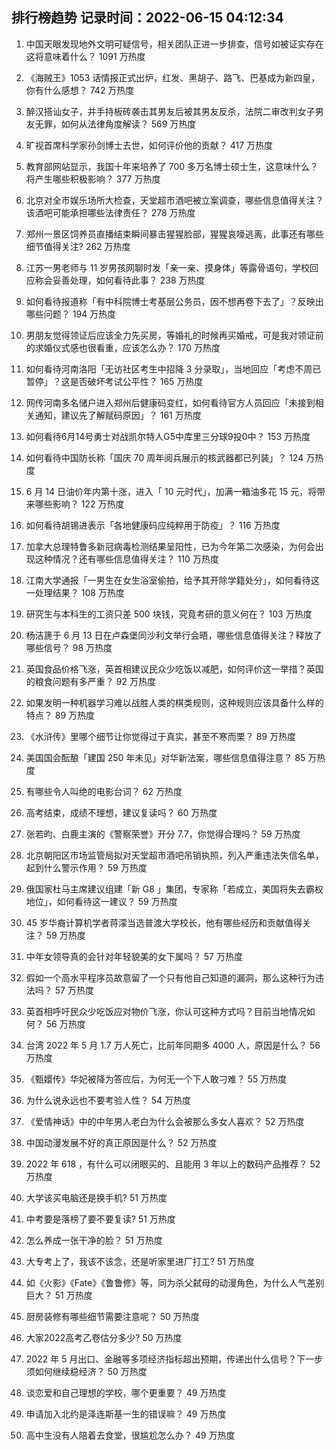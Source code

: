 
## 排行榜趋势 记录时间：2022-06-15 04:12:34
  
  1. 中国天眼发现地外文明可疑信号，相关团队正进一步排查，信号如被证实存在这将意味着什么？ 1091 万热度
    
  2. 《海贼王》1053 话情报正式出炉，红发、黑胡子、路飞、巴基成为新四皇，你有什么感想？ 742 万热度
    
  3. 醉汉搭讪女子，并手持板砖袭击其男友后被其男友反杀，法院二审改判女子男友无罪，如何从法律角度解读？ 569 万热度
    
  4. 旷视首席科学家孙剑博士去世，如何评价他的贡献？ 417 万热度
    
  5. 教育部网站显示，我国十年来培养了 700 多万名博士硕士生，这意味什么？将产生哪些积极影响？ 377 万热度
    
  6. 北京对全市娱乐场所大检查，天堂超市酒吧被立案调查，哪些信息值得关注？该酒吧可能承担哪些法律责任？ 278 万热度
    
  7. 郑州一景区饲养员直播结束瞬间暴击猩猩脸部，猩猩哀嚎逃离，此事还有哪些细节值得关注? 262 万热度
    
  8. 江苏一男老师与 11 岁男孩网聊时发「亲一亲、摸身体」等露骨语句，学校回应称会妥善处理，如何看待此事？ 238 万热度
    
  9. 如何看待报道称「有中科院博士考基层公务员，因不想再卷下去了」？反映出哪些问题？ 194 万热度
    
  10. 男朋友觉得领证后应该全力先买房，等婚礼的时候再买婚戒，可是我对领证前的求婚仪式感也很看重，应该怎么办？ 170 万热度
    
  11. 如何看待河南洛阳「无访社区考生中招降 3 分录取」，当地回应「考虑不周已暂停」？这是否破坏考试公平性？ 165 万热度
    
  12. 网传河南多名储户进入郑州后健康码变红，如何看待官方人员回应「未接到相关通知，建议先了解赋码原因」？ 161 万热度
    
  13. 如何看待6月14号勇士对战凯尔特人G5中库里三分球9投0中？ 153 万热度
    
  14. 如何看待中国防长称「国庆 70 周年阅兵展示的核武器都已列装」？ 124 万热度
    
  15. 6 月 14 日油价年内第十涨，进入「 10 元时代」，加满一箱油多花 15 元，将带来哪些影响？ 122 万热度
    
  16. 如何看待胡锡进表示「各地健康码应纯粹用于防疫」？ 116 万热度
    
  17. 加拿大总理特鲁多新冠病毒检测结果呈阳性，已为今年第二次感染，为何会出现这种情况？还有哪些信息值得关注？ 110 万热度
    
  18. 江南大学通报「一男生在女生浴室偷拍，给予其开除学籍处分」，如何看待这一处理结果？ 108 万热度
    
  19. 研究生与本科生的工资只差 500 块钱，究竟考研的意义何在？ 103 万热度
    
  20. 杨洁篪于 6 月 13 日在卢森堡同沙利文举行会晤，哪些信息值得关注？释放了哪些信号？ 98 万热度
    
  21. 英国食品价格飞涨，英首相建议民众少吃饭以减肥，如何评价这一举措？英国的粮食问题有多严重？ 92 万热度
    
  22. 如果发明一种机器学习难以战胜人类的棋类规则，这种规则应该具备什么样的特点？ 89 万热度
    
  23. 《水浒传》里哪个细节让你觉得过于真实，甚至不寒而栗？ 89 万热度
    
  24. 美国国会酝酿「建国 250 年未见」对华新法案，哪些信息值得注意？ 85 万热度
    
  25. 有哪些令人叫绝的电影台词？ 62 万热度
    
  26. 高考结束，成绩不理想，建议复读吗？ 60 万热度
    
  27. 张若昀、白鹿主演的《警察荣誉》开分 7.7，你觉得合理吗？ 59 万热度
    
  28. 北京朝阳区市场监管局拟对天堂超市酒吧吊销执照，列入严重违法失信名单，起到什么警示作用？ 59 万热度
    
  29. 俄国家杜马主席建议组建「新 G8 」集团，专家称「若成立，美国将失去霸权地位」，如何看待这一建议？ 59 万热度
    
  30. 45 岁华裔计算机学者蒋濛当选普渡大学校长，他有哪些经历和贡献值得关注？ 59 万热度
    
  31. 中年女领导真的会针对年轻貌美的女下属吗？ 57 万热度
    
  32. 假如一个高水平程序员故意留了一个只有他自己知道的漏洞，那么这种行为违法吗？ 57 万热度
    
  33. 英首相呼吁民众少吃饭应对物价飞涨，你认可这种方式吗？目前当地情况如何？ 56 万热度
    
  34. 台湾 2022 年 5 月 1.7 万人死亡，比前年同期多 4000 人，原因是什么？ 56 万热度
    
  35. 《甄嬛传》华妃被降为答应后，为何无一个下人敢刁难？ 55 万热度
    
  36. 为什么说永远也不要考验人性？ 54 万热度
    
  37. 《爱情神话》中的中年男人老白为什么会被那么多女人喜欢？ 52 万热度
    
  38. 中国动漫发展不好的真正原因是什么？ 52 万热度
    
  39. 2022 年 618 ，有什么可以闭眼买的、且能用 3 年以上的数码产品推荐？ 52 万热度
    
  40. 大学该买电脑还是换手机? 51 万热度
    
  41. 中考要是落榜了要不要复读? 51 万热度
    
  42. 怎么养成一张干净的脸？ 51 万热度
    
  43. 大专考上了，我该不该念，还是听家里进厂打工? 51 万热度
    
  44. 如《火影》《Fate》《鲁鲁修》等，同为杀父弑母的动漫角色，为什么人气差别巨大？ 51 万热度
    
  45. 厨房装修有哪些细节需要注意呢？ 50 万热度
    
  46. 大家2022高考乙卷估分多少? 50 万热度
    
  47. 2022 年 5 月出口、金融等多项经济指标超出预期，传递出什么信号？下一步须如何继续稳经济？ 50 万热度
    
  48. 谈恋爱和自己理想的学校，哪个更重要？ 49 万热度
    
  49. 申请加入北约是泽连斯基一生的错误嘛？ 49 万热度
    
  50. 高中生没有人陪着去食堂，很尴尬怎么办？ 49 万热度
    